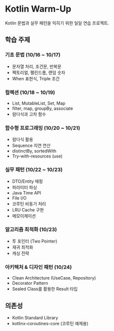 # Kotlin Warm-Up

Kotlin 문법과 실무 패턴을 익히기 위한 일일 연습 프로젝트.

## 학습 주제

### 기초 문법 (10/16 ~ 10/17)
- 문자열 처리, 조건문, 반복문
- 팩토리얼, 팰린드롬, 랜덤 숫자
- When 표현식, Triple 조건

### 컬렉션 (10/18 ~ 10/19)
- List, MutableList, Set, Map
- filter, map, groupBy, associate
- 람다식과 고차 함수

### 함수형 프로그래밍 (10/20 ~ 10/21)
- 람다식 활용
- Sequence 지연 연산
- distinctBy, sortedWith
- Try-with-resources (use)

### 실무 패턴 (10/22 ~ 10/23)
- DTO/Entity 매핑
- 파라미터 파싱
- Java Time API
- File I/O
- 코루틴 비동기 처리
- LRU Cache 구현
- 메모이제이션

### 알고리즘 최적화 (10/23)
- 투 포인터 (Two Pointer)
- 재귀 최적화
- 캐싱 전략

### 아키텍처 & 디자인 패턴 (10/24)
- Clean Architecture (UseCase, Repository)
- Decorator Pattern
- Sealed Class를 활용한 Result 타입

## 의존성

- Kotlin Standard Library
- kotlinx-coroutines-core (코루틴 예제용)
